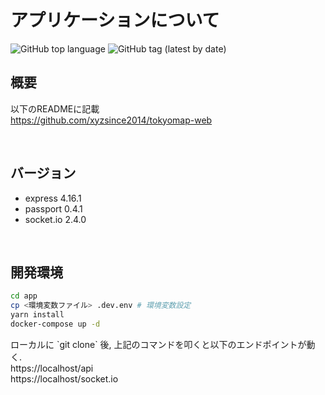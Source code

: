 # アプリケーションについて

<img alt="GitHub top language" src="https://img.shields.io/github/languages/top/xyzsince2014/tokyomap-app">
<img alt="GitHub tag (latest by date)" src="https://img.shields.io/github/v/tag/xyzsince2014/tokyomap-app">

## 概要
以下のREADMEに記載<br>
https://github.com/xyzsince2014/tokyomap-web

<br>

## バージョン
- express 4.16.1
- passport 0.4.1
- socket.io 2.4.0

<br>

## 開発環境
```bash
cd app
cp <環境変数ファイル> .dev.env # 環境変数設定
yarn install
docker-compose up -d
```
<p>ローカルに&nbsp;`git clone`&nbsp;後, 上記のコマンドを叩くと以下のエンドポイントが動く.<br>
https://localhost/api <br>
https://localhost/socket.io
</p>